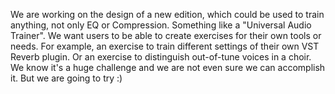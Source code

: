 We are working on the design of a new edition, which could be used to train anything, not only EQ or Compression. Something like a "Universal Audio Trainer". We want users to be able to create exercises for their own tools or needs. For example, an exercise to train different settings of their own VST Reverb plugin. Or an exercise to distinguish out-of-tune voices in a choir. We know it's a huge challenge and we are not even sure we can accomplish it. But we are going to try :\)

